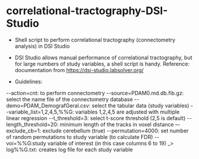 # correlational-tractography-DSI-Studio
- Shell script to perform correlational tractography (connectometry analysis) in DSI Studio

- DSI Studio allows manual performance of correlational tractography, but for large numbers of study variables, a shell script is handy.
Reference: documentation from https://dsi-studio.labsolver.org/

- Guidelines:

--action=cnt: to perform connectometry 
--source=PDAM0.md.db.fib.gz: select the name file of the connectometry database
--demo=PDAM_DemografGeral.csv: select the tabular data (study variables)
--variable_list=1,2,4,5,%%G: variables 1,2,4,5 are adjusted with multiple linear regression
--t_threshold=3: select t-score threshold (2,5 is default)
--length_threshold=20: minimum length of the tracks in voxel distance
–-exclude_cb=1: exclude cerebellum (true)
--permutation=4000: set number of random permutations to study variable (to calculate FDR)
 --voi=%%G:study variable of interest (in this case columns 6 to 19)
_> log%%G.txt: creates log file for each study variable
